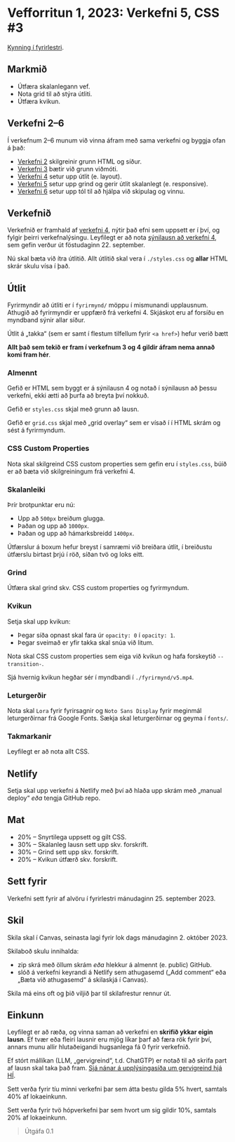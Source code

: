 # Vefforritun 1, 2023: Verkefni 5, CSS #3

[Kynning í fyrirlestri](https://youtu.be/R6dVPYmPbnE).

## Markmið

- Útfæra skalanlegann vef.
- Nota grid til að stýra útliti.
- Útfæra kvikun.

## Verkefni 2–6

Í verkefnum 2–6 munum við vinna áfram með sama verkefni og byggja ofan á það:

- [Verkefni 2](https://github.com/vefforritun/vef1-2023-v2) skilgreinir grunn HTML og síður.
- [Verkefni 3](https://github.com/vefforritun/vef1-2023-v3) bætir við grunn viðmóti.
- [Verkefni 4](https://github.com/vefforritun/vef1-2023-v4) setur upp útlit (e. layout).
- [Verkefni 5](https://github.com/vefforritun/vef1-2023-v5) setur upp grind og gerir útlit skalanlegt (e. responsive).
- [Verkefni 6](https://github.com/vefforritun/vef1-2023-v6) setur upp tól til að hjálpa við skipulag og vinnu.

## Verkefnið

Verkefnið er framhald af [verkefni 4](https://github.com/vefforritun/vef1-2023-v2), nýtir það efni sem uppsett er í því, og fylgir þeirri verkefnalýsingu. Leyfilegt er að nota [sýnilausn að verkefni 4](https://github.com/vefforritun/vef1-2023-v4-synilausn), sem gefin verður út föstudaginn 22. september.

Nú skal bæta við ítra útlitið. Allt útlitið skal vera í `./styles.css` og **allar** HTML skrár skulu vísa í það.

## Útlit

Fyrirmyndir að útliti er í `fyrirmynd/` möppu í mismunandi upplausnum. Athugið að fyrirmyndir er uppfærð frá verkefni 4. Skjáskot eru af forsíðu en myndband sýnir allar síður.

Útlit á „takka“ (sem er samt í flestum tilfellum fyrir `<a href>`) hefur verið bætt

**Allt það sem tekið er fram í verkefnum 3 og 4 gildir áfram nema annað komi fram hér**.

### Almennt

Gefið er HTML sem byggt er á sýnilausn 4 og notað í sýnilausn að þessu verkefni, ekki ætti að þurfa að breyta því nokkuð.

Gefið er `styles.css` skjal með grunn að lausn.

Gefið er `grid.css` skjal með „grid overlay“ sem er vísað í í HTML skrám og sést á fyrirmyndum.

### CSS Custom Properties

Nota skal skilgreind CSS custom properties sem gefin eru í `styles.css`, búið er að bæta við skilgreiningum frá verkefni 4.

### Skalanleiki

Þrír brotpunktar eru nú:

- Upp að `500px` breiðum glugga.
- Þaðan og upp að `1000px`.
- Þaðan og upp að hámarksbreidd `1400px`.

Útfærslur á boxum hefur breyst í samræmi við breiðara útlit, í breiðustu útfærslu birtast þrjú í röð, síðan tvö og loks eitt.

### Grind

Útfæra skal grind skv. CSS custom properties og fyrirmyndum.

### Kvikun

Setja skal upp kvikun:

- Þegar síða opnast skal fara úr `opacity: 0` í `opacity: 1`.
- Þegar sveimað er yfir takka skal snúa við litum.

Nota skal CSS custom properties sem eiga við kvikun og hafa forskeytið `--transition-`.

Sjá hvernig kvikun hegðar sér í myndbandi í `./fyrirmynd/v5.mp4`.

### Leturgerðir

Nota skal `Lora` fyrir fyrirsagnir og `Noto Sans Display` fyrir meginmál leturgerðirnar frá Google Fonts. Sækja skal leturgerðirnar og geyma í `fonts/`.

### Takmarkanir

Leyfilegt er að nota allt CSS.

## Netlify

Setja skal upp verkefni á Netlify með því að hlaða upp skrám með „manual deploy“ _eða_ tengja GitHub repo.

## Mat

- 20% – Snyrtilega uppsett og gilt CSS.
- 30% – Skalanleg lausn sett upp skv. forskrift.
- 30% – Grind sett upp skv. forskrift.
- 20% – Kvikun útfærð skv. forskrift.

## Sett fyrir

Verkefni sett fyrir af alvöru í fyrirlestri mánudaginn 25. september 2023.

## Skil

Skila skal í Canvas, seinasta lagi fyrir lok dags mánudaginn 2. október 2023.

Skilaboð skulu innihalda:

- zip skrá með öllum skrám _eða_ hlekkur á almennt (e. public) GitHub.
- slóð á verkefni keyrandi á Netlify sem athugasemd („Add comment“ eða „Bæta við athugasemd“ á skilaskjá í Canvas).

Skila má eins oft og þið viljið þar til skilafrestur rennur út.

## Einkunn

Leyfilegt er að ræða, og vinna saman að verkefni en **skrifið ykkar eigin lausn**. Ef tvær eða fleiri lausnir eru mjög líkar þarf að færa rök fyrir því, annars munu allir hlutaðeigandi hugsanlega fá 0 fyrir verkefnið.

Ef stórt mállíkan (LLM, „gervigreind“, t.d. ChatGTP) er notað til að skrifa part af lausn skal taka það fram. [Sjá nánar á upplýsingasíða um gervigreind hjá HÍ](https://gervigreind.hi.is/).

Sett verða fyrir tíu minni verkefni þar sem átta bestu gilda 5% hvert, samtals 40% af lokaeinkunn.

Sett verða fyrir tvö hópverkefni þar sem hvort um sig gildir 10%, samtals 20% af lokaeinkunn.

> Útgáfa 0.1
